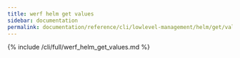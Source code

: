 ```yaml
---
title: werf helm get values
sidebar: documentation
permalink: documentation/reference/cli/lowlevel-management/helm/get/values.html
---
```


{% include /cli/full/werf_helm_get_values.md %}
